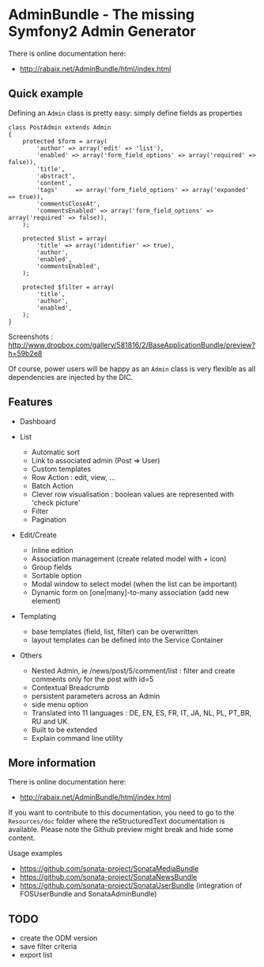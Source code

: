 AdminBundle - The missing Symfony2 Admin Generator
==================================================

There is online documentation here:

 - http://rabaix.net/AdminBundle/html/index.html

Quick example
-------------

Defining an ``Admin`` class is pretty easy: simply define fields as properties

    class PostAdmin extends Admin
    {
        protected $form = array(
            'author' => array('edit' => 'list'),
            'enabled' => array('form_field_options' => array('required' => false)),
            'title',
            'abstract',
            'content',
            'tags'     => array('form_field_options' => array('expanded' => true)),
            'commentsCloseAt',
            'commentsEnabled' => array('form_field_options' => array('required' => false)),
        );

        protected $list = array(
            'title' => array('identifier' => true),
            'author',
            'enabled',
            'commentsEnabled',
        );

        protected $filter = array(
            'title',
            'author',
            'enabled',
        );
    }

Screenshots : http://www.dropbox.com/gallery/581816/2/BaseApplicationBundle/preview?h=59b2e8

Of course, power users will be happy as an ``Admin`` class is very flexible as all dependencies are
injected by the DIC.

Features
--------

  - Dashboard

  - List

    - Automatic sort
    - Link to associated admin (Post => User)
    - Custom templates
    - Row Action : edit, view, ...
    - Batch Action
    - Clever row visualisation : boolean values are represented with 'check picture'
    - Filter
    - Pagination

  - Edit/Create

    - Inline edition
    - Association management (create related model with + icon)
    - Group fields
    - Sortable option
    - Modal window to select model (when the list can be important)
    - Dynamic form on [one|many]-to-many association (add new element)

  - Templating

    - base templates (field, list, filter) can be overwritten
    - layout templates can be defined into the Service Container

  - Others

    - Nested Admin, ie /news/post/5/comment/list : filter and create comments only for the post with id=5
    - Contextual Breadcrumb
    - persistent parameters across an Admin
    - side menu option
    - Translated into 11 languages : DE, EN, ES, FR, IT, JA, NL, PL, PT_BR, RU and UK.
    - Built to be extended
    - Explain command line utility


More information
----------------

There is online documentation here:

 - http://rabaix.net/AdminBundle/html/index.html

If you want to contribute to this documentation, you need to go to the ``Resources/doc`` folder where
the reStructuredText documentation is available.
Please note the Github preview might break and hide some content.

Usage examples

 - https://github.com/sonata-project/SonataMediaBundle
 - https://github.com/sonata-project/SonataNewsBundle
 - https://github.com/sonata-project/SonataUserBundle (integration of FOSUserBundle and SonataAdminBundle)

TODO
----

  - create the ODM version
  - save filter criteria
  - export list
